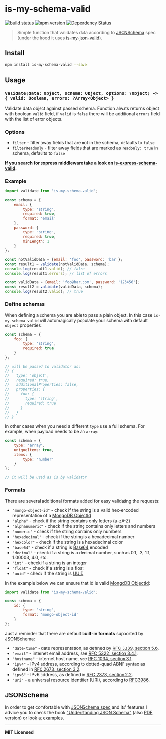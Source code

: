 # is-my-schema-valid

[![build status](http://img.shields.io/travis/voronianski/is-my-schema-valid.svg?style=flat)](https://travis-ci.org/voronianski/is-my-schema-valid)
[![npm version](http://badge.fury.io/js/is-my-schema-valid.svg)](http://badge.fury.io/js/is-my-schema-valid)
[![Dependency Status](http://david-dm.org/voronianski/is-my-schema-valid.svg)](http://david-dm.org/voronianski/is-my-schema-valid)

<!-- [![Download Count](http://img.shields.io/npm/dm/is-my-schema-valid.svg?style=flat)](http://www.npmjs.com/package/is-my-schema-valid) -->

> Simple function that validates data according to [JSONSchema](http://json-schema.org) spec (under the hood it uses [is-my-json-valid](https://github.com/mafintosh/is-my-json-valid)).

## Install

```bash
npm install is-my-schema-valid --save
```

## Usage

### `validate(data: Object, schema: Object, options: ?Object) -> { valid: Boolean, errors: ?Array<Object> }`

Validate data object against passed schema. Function alwats returns object with boolean `valid` field, if `valid` is `false` there will be additional `errors` field with the list of error objects.

### Options

- `filter` - filter away fields that are not in the schema, defaults to `false`
- `filterReadonly` - filter away fields that are marked as `readonly: true` in schema, defaults to `false`

**If you search for express middleware take a look on [is-express-schema-valid](https://github.com/voronianski/is-express-schema-valid).**

### Example

```javascript
import validate from 'is-my-schema-valid';

const schema = {
    email: {
        type: 'string',
        required: true,
        format: 'email'
    },
    password: {
        type: 'string',
        required: true,
        minLength: 1
    }
};

const notValidData = {email: 'foo', password: 'bar'};
const result1 = validate(notValidData, schema);
console.log(result1.valid); // false
console.log(result1.errors); // list of errors

const validData = {email: 'foo@bar.com', password: '123456'};
const result2 = validate(validData, schema);
console.log(result2.valid); // true

```

### Define schemas

When defining a schema you are able to pass a plain object. In this case `is-my-schema-valid` will automagically populate your schema with default `object` properties:

```javascript
const schema = {
    foo: {
        type: 'string',
        required: true
    }
};

// will be passed to validator as:
// { 
//   type: 'object', 
//   required: true, 
//   additionalProperties: false, 
//   properties: { 
//     foo: { 
//       type: 'string', 
//       required: true 
//     }
//   }
// }
```

In other cases when you need a different `type` use a full schema. For example, when payload needs to be an `array`:

```javascript
const schema = {
    type: 'array',
    uniqueItems: true,
    items: {
        type: 'number'
    }
};

// it will be used as is by validator
```

### Formats

There are several additional formats added for easy validating the requests:

- `"mongo-object-id"` - check if the string is a valid hex-encoded representation of a [MongoDB ObjectId](http://docs.mongodb.org/manual/reference/object-id/)
- `"alpha"` - check if the string contains only letters (a-zA-Z)
- `"alphanumeric"` - check if the string contains only letters and numbers
- `"numeric"` - check if the string contains only numbers
- `"hexadecimal"` - check if the string is a hexadecimal number
- `"hexcolor"` - check if the string is a hexadecimal color
- `"base64"` - check if a string is [Base64](https://en.wikipedia.org/wiki/Base64) encoded
- `"decimal"` - check if a string is a decimal number, such as 0.1, .3, 1.1, 1.00003, 4.0, etc.
- `"int"` - check if a string is an integer
- `"float"` - check if a string is a float
- `"uuid"` - check if the string is [UUID](https://en.wikipedia.org/wiki/Universally_unique_identifier)

In the example below we can ensure that id is valid [MongoDB ObjectId](http://docs.mongodb.org/manual/reference/object-id/): 

```javascript
import validate from 'is-my-schema-valid';

const schema = {
    id: {
        type: 'string',
        format: 'mongo-object-id'
    }
};
```

Just a reminder that there are default **built-in formats** supported by JSONSchema:

- `"date-time"` - date representation, as defined by [RFC 3339, section 5.6](http://tools.ietf.org/html/rfc3339).
- `"email"` - internet email address, see [RFC 5322, section 3.4.1](http://tools.ietf.org/html/rfc5322).
- `"hostname"` - internet host name, see [RFC 1034, section 3.1](http://tools.ietf.org/html/rfc1034).
- `"ipv4"` - IPv4 address, according to dotted-quad ABNF syntax as defined in [RFC 2673, section 3.2](http://tools.ietf.org/html/rfc2673).
- `"ipv6"` - IPv6 address, as defined in [RFC 2373, section 2.2](http://tools.ietf.org/html/rfc2373).
- `"uri"` - a universal resource identifier (URI), according to [RFC3986](http://tools.ietf.org/html/rfc3986).

## JSONSchema

In order to get comfortable with [JSONSchema spec](http://json-schema.org) and its' features I advice you to check the book ["Understanding JSON Schema"](http://spacetelescope.github.io/understanding-json-schema) (also [PDF](http://spacetelescope.github.io/understanding-json-schema/UnderstandingJSONSchema.pdf) version) or look at [examples](http://json-schema.org/examples.html).

---

**MIT Licensed**
